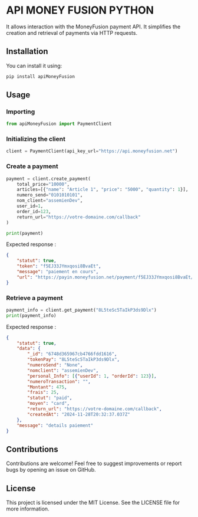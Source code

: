 # API MONEY FUSION PYTHON

It allows interaction with the MoneyFusion payment API. It simplifies the creation and retrieval of payments via HTTP requests.

## Installation

You can install it using:

```sh
pip install apiMoneyFusion
```

## Usage

### Importing

```python
from apiMoneyFusion import PaymentClient
```

### Initializing the client

```python
client = PaymentClient(api_key_url="https://api.moneyfusion.net")
```

### Create a payment

```python
payment = client.create_payment(
    total_price="10000",
    articles=[{"name": "Article 1", "price": "5000", "quantity": 1}],
    numero_send="0101010101",
    nom_client="assemienDev",
    user_id=1,
    order_id=123,
    return_url="https://votre-domaine.com/callback"
)

print(payment)
```

Expected response :

```json
{
    "statut": true,
    "token": "f5EJ33JYmxqosi8BvaEt",
    "message": "paiement en cours",
    "url": "https://payin.moneyfusion.net/payment/f5EJ33JYmxqosi8BvaEt/10000/John Doe"
}
```

### Retrieve a payment

```python
payment_info = client.get_payment("8L5teSc5TaIkP3ds9Dlx")
print(payment_info)
```

Expected response :

```json
{
    "statut": true,
    "data": {
        "_id": "6748d365967cb4766fdd1616",
        "tokenPay": "8L5teSc5TaIkP3ds9Dlx",
        "numeroSend": "None",
        "nomclient": "assemienDev",
        "personal_Info": [{"userId": 1, "orderId": 123}],
        "numeroTransaction": "",
        "Montant": 475,
        "frais": 25,
        "statut": "paid",
        "moyen": "card",
        "return_url": "https://votre-domaine.com/callback",
        "createdAt": "2024-11-28T20:32:37.037Z"
    },
    "message": "details paiement"
}
```

## Contributions

Contributions are welcome! Feel free to suggest improvements or report bugs by opening an issue on GitHub.

## License

This project is licensed under the MIT License. See the LICENSE file for more information.

